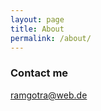 ```yaml
---
layout: page
title: About
permalink: /about/
---
```


### Contact me

[ramgotra@web.de](mailto:ramgotra@web.de)
